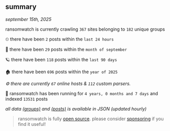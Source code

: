 
## summary
_september 15th, 2025_

ransomwatch is currently crawling `367` sites belonging to `182` unique groups

⏲ there have been `2` posts within the `last 24 hours`

🦈 there have been `29` posts within the `month of september`

🪐 there have been `118` posts within the `last 90 days`

🏚 there have been `696` posts within the `year of 2025`

_⚙️ there are currently `67` online hosts & `112` custom parsers._

🦕 ransomwatch has been running for `4 years, 0 months and 7 days` and indexed `13531` posts

_all data  [(groups)](http://ransomwhat.telemetry.ltd/groups) and [(posts)](http://ransomwhat.telemetry.ltd/posts) is available in JSON (updated hourly)_

> ransomwatch is fully [open source](https://github.com/joshhighet/ransomwatch#ransomwatch--). please consider [sponsoring](https://github.com/sponsors/joshhighet) if you find it useful!
